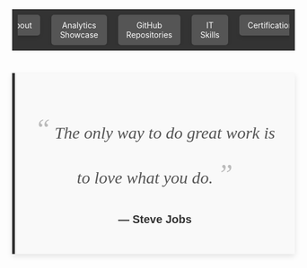 <!-- Navigation bar -->
<nav style="background-color: #333; padding: 10px;">
    <ul style="list-style-type: none; margin: 0; padding: 0; display: flex; justify-content: center; max-width: 100%; overflow: hidden;">
        <li style="margin: 0 10px;">
            <a href="https://github.com/mbhagwan" target="_blank" style="color: white; text-decoration: none; padding: 10px 15px; background-color: #555; border-radius: 5px; text-align: center; display: block; box-shadow: 0px 4px 6px rgba(0, 0, 0, 0.1);">
                About
            </a>
        </li>
        <li style="margin: 0 10px;">
            <a href="https://mbhagwan.github.io/portfolio.html" style="color: white; text-decoration: none; padding: 10px 15px; background-color: #555; border-radius: 5px; text-align: center; display: block; box-shadow: 0px 4px 6px rgba(0, 0, 0, 0.1);">
                Analytics Showcase
            </a>
        </li>
        <li style="margin: 0 10px;">
            <a href="https://github.com/mbhagwan?tab=repositories" target="_blank" style="color: white; text-decoration: none; padding: 10px 15px; background-color: #555; border-radius: 5px; text-align: center; display: block; box-shadow: 0px 4px 6px rgba(0, 0, 0, 0.1);">
                GitHub Repositories
            </a>
        </li>
        <li style="margin: 0 10px;">
            <a href="https://mbhagwan.github.io/skills.html" style="color: white; text-decoration: none; padding: 10px 15px; background-color: #555; border-radius: 5px; text-align: center; display: block; box-shadow: 0px 4px 6px rgba(0, 0, 0, 0.1);">
                IT Skills
            </a>
        </li>
        <li style="margin: 0 10px;">
            <a href="https://mbhagwan.github.io/certified_skills.html" style="color: white; text-decoration: none; padding: 10px 15px; background-color: #555; border-radius: 5px; text-align: center; display: block; box-shadow: 0px 4px 6px rgba(0, 0, 0, 0.1);">
                Certifications
            </a>
        </li>
    </ul>
</nav>

<!-- Quotation -->
<div style="background-color: #f9f9f9; padding: 30px; border-left: 5px solid #333; margin: 40px auto; max-width: 600px; box-shadow: 0px 4px 10px rgba(0, 0, 0, 0.1); text-align: center;">
    <!-- Quote with large symbols and elegant font -->
    <p style="font-family: 'Playfair Display', serif; font-size: 30px; font-style: italic; color: #555; line-height: 1.6; position: relative;">
        <span style="font-size: 50px; color: #bbb;">“</span>
        The only way to do great work is to love what you do.
        <span style="font-size: 50px; color: #bbb;">”</span>
    </p>
    <!-- Author Name with bold and different font -->
    <p style="font-family: 'Raleway', sans-serif; font-size: 20px; font-weight: bold; text-align: center; color: #333; margin-top: 20px;">
        — Steve Jobs
    </p>
</div>
